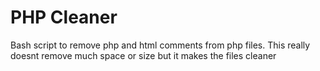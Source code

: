 # PHP Cleaner

Bash script to remove php and html comments from php files.
This really doesnt remove much space or size but it makes the files cleaner
